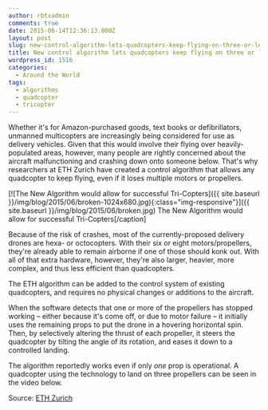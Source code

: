 ```yaml
---
author: rbtxadmin
comments: true
date: 2015-06-14T12:36:13.000Z
layout: post
slug: new-control-algorithm-lets-quadcopters-keep-flying-on-three-or-less-propellers
title: New control algorithm lets quadcopters keep flying on three or less propellers
wordpress_id: 1516
categories:
  - Around the World
tags:
  - algorithms
  - quadcopter
  - tricopter
---
```


Whether it's for Amazon-purchased goods, text books or defibrillators, unmanned multicopters are increasingly being considered for use as delivery vehicles. Given that this would involve their flying over heavily-populated areas, however, many people are rightly concerned about the aircraft malfunctioning and crashing down onto someone below. That's why researchers at ETH Zurich have created a control algorithm that allows any quadcopter to keep flying, even if it loses multiple motors or propellers.

[![The New Algorithm would allow for successful Tri-Copters]({{ site.baseurl }}/img/blog/2015/06/broken-1024x680.jpg){:class="img-responsive"}]({{ site.baseurl }}/img/blog/2015/06/broken.jpg) The New Algorithm would allow for successful Tri-Copters[/caption]

Because of the risk of crashes, most of the currently-proposed delivery drones are hexa- or octocopters. With their six or eight motors/propellers, they're already able to remain airborne if one of those should konk out. With all of that extra hardware, however, they're also larger, heavier, more complex, and thus less efficient than quadcopters.

The ETH algorithm can be added to the control system of existing quadcopters, and requires no physical changes or additions to the aircraft.

When the software detects that one or more of the propellers has stopped working – either because it's come off, or due to motor failure – it initially uses the remaining props to put the drone in a hovering horizontal spin. Then, by selectively altering the thrust of each propeller, it steers the quadcopter by tilting the angle of its rotation, and eases it down to a controlled landing.

The algorithm reportedly works even if only _one_ prop is operational. A quadcopter using the technology to land on three propellers can be seen in the video below.

Source: [ETH Zurich](https://www.ethz.ch/en/news-and-events/eth-news/news/2013/12/new-algorithm-makes-quadrocopters-safer.html)
